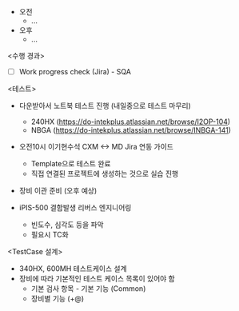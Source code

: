 - 오전
	- ...
- 오후
	- ...

<수행 경과>
- [ ] Work progress check (Jira) - SQA

<테스트>
- 다운받아서 노트북 테스트 진행 (내일중으로 테스트 마무리)
	- 240HX (https://do-intekplus.atlassian.net/browse/I2OP-104)
	- NBGA (https://do-intekplus.atlassian.net/browse/INBGA-141)

- 오전10시 이기현수석 CXM <-> MD Jira 연동 가이드
	- Template으로 테스트 완료
	- 직접 연결된 프로젝트에 생성하는 것으로 실습 진행

- 장비 이관 준비 (오후 예상)

- iPIS-500 결함발생 리버스 엔지니어링
	- 빈도수, 심각도 등을 파악
	- 필요시 TC화

<TestCase 설계>
- 340HX, 600MH 테스트케이스 설계
- 장비에 따라 기본적인 테스트 케이스 목록이 있어야 함
	- 기본 검사 항목 - 기본 기능 (Common)
	- 장비별 기능 (+@)